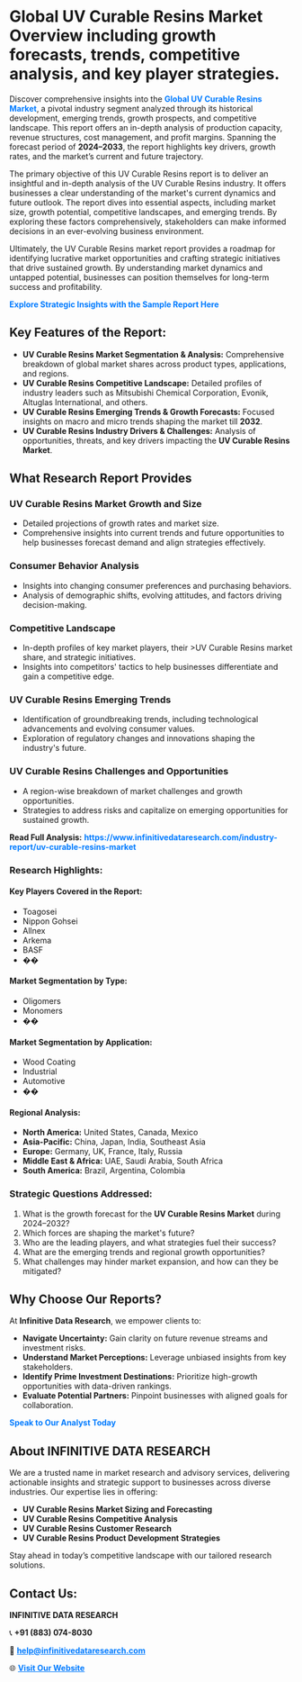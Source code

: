 <h1>Global UV Curable Resins Market Overview including growth forecasts, trends, competitive analysis, and key player strategies.</h1>
<p>
Discover comprehensive insights into the 
<a href="https://www.infinitivedataresearch.com/industry-report/uv-curable-resins-market" rel="dofollow" style="color: #007BFF; text-decoration: none;"><strong>Global UV Curable Resins Market</strong></a>, a pivotal industry segment analyzed through its historical development, emerging trends, growth prospects, and competitive landscape. This report offers an in-depth analysis of production capacity, revenue structures, cost management, and profit margins. Spanning the forecast period of <strong>2024–2033</strong>, the report highlights key drivers, growth rates, and the market’s current and future trajectory.
</p>
<p>
The primary objective of this UV Curable Resins report is to deliver an insightful and in-depth analysis of the UV Curable Resins industry. It offers businesses a clear understanding of the market's current dynamics and future outlook. The report dives into essential aspects, including market size, growth potential, competitive landscapes, and emerging trends. By exploring these factors comprehensively, stakeholders can make informed decisions in an ever-evolving business environment.
</p>
<p>
Ultimately, the UV Curable Resins market report provides a roadmap for identifying lucrative market opportunities and crafting strategic initiatives that drive sustained growth. By understanding market dynamics and untapped potential, businesses can position themselves for long-term success and profitability.
</p>
<p>
<a href="https://www.infinitivedataresearch.com/request-sample/reportId=109547" style="color: #007BFF; text-decoration: none;"><strong>Explore Strategic Insights with the Sample Report Here</strong></a>
</p>

<h2>Key Features of the Report:</h2>
<ul>
<li><strong>UV Curable Resins Market Segmentation & Analysis:</strong> Comprehensive breakdown of global market shares across product types, applications, and regions.</li>
<li><strong>UV Curable Resins Competitive Landscape:</strong> Detailed profiles of industry leaders such as Mitsubishi Chemical Corporation, Evonik, Altuglas International, and others.</li>
<li><strong>UV Curable Resins Emerging Trends & Growth Forecasts:</strong> Focused insights on macro and micro trends shaping the market till <strong>2032</strong>.</li>
<li><strong>UV Curable Resins Industry Drivers & Challenges:</strong> Analysis of opportunities, threats, and key drivers impacting the <strong>UV Curable Resins Market</strong>.</li>
</ul>

<h2>What Research Report Provides</h2>
<h3>UV Curable Resins Market Growth and Size</h3>
<ul>
<li>Detailed projections of growth rates and market size.</li>
<li>Comprehensive insights into current trends and future opportunities to help businesses forecast demand and align strategies effectively.</li>
</ul>

<h3>Consumer Behavior Analysis</h3>
<ul>
<li>Insights into changing consumer preferences and purchasing behaviors.</li>
<li>Analysis of demographic shifts, evolving attitudes, and factors driving decision-making.</li>
</ul>

<h3>Competitive Landscape</h3>
<ul>
<li>In-depth profiles of key market players, their >UV Curable Resins market share, and strategic initiatives.</li>
<li>Insights into competitors' tactics to help businesses differentiate and gain a competitive edge.</li>
</ul>

<h3>UV Curable Resins Emerging Trends</h3>
<ul>
<li>Identification of groundbreaking trends, including technological advancements and evolving consumer values.</li>
<li>Exploration of regulatory changes and innovations shaping the industry's future.</li>
</ul>

<h3>UV Curable Resins Challenges and Opportunities</h3>
<ul>
<li>A region-wise breakdown of market challenges and growth opportunities.</li>
<li>Strategies to address risks and capitalize on emerging opportunities for sustained growth.</li>
</ul>
<p><strong>Read Full Analysis:</strong> <a href="https://www.infinitivedataresearch.com/industry-report/uv-curable-resins-market" rel="dofollow" style="color: #007BFF; text-decoration: none;"><strong>https://www.infinitivedataresearch.com/industry-report/uv-curable-resins-market</strong></a></p>
<h3>Research Highlights:</h3>
<h4>Key Players Covered in the Report:</h4>
<ul><li>Toagosei</li><li>Nippon Gohsei</li><li>Allnex</li><li>Arkema</li><li>BASF</li><li>��</li></ul>
<h4>Market Segmentation by Type:</h4>
<ul><li>Oligomers</li><li>Monomers</li><li>��</li></ul>
<h4>Market Segmentation by Application:</h4>
<ul><li>Wood Coating</li><li>Industrial</li><li>Automotive</li><li>��</li></ul>

<h4>Regional Analysis:</h4>
<ul>
<li><strong>North America:</strong> United States, Canada, Mexico</li>
<li><strong>Asia-Pacific:</strong> China, Japan, India, Southeast Asia</li>
<li><strong>Europe:</strong> Germany, UK, France, Italy, Russia</li>
<li><strong>Middle East & Africa:</strong> UAE, Saudi Arabia, South Africa</li>
<li><strong>South America:</strong> Brazil, Argentina, Colombia</li>
</ul>

<h3>Strategic Questions Addressed:</h3>
<ol>
<li>What is the growth forecast for the <strong>UV Curable Resins Market</strong> during 2024–2032?</li>
<li>Which forces are shaping the market's future?</li>
<li>Who are the leading players, and what strategies fuel their success?</li>
<li>What are the emerging trends and regional growth opportunities?</li>
<li>What challenges may hinder market expansion, and how can they be mitigated?</li>
</ol>

<h2>Why Choose Our Reports?</h2>
<p>At <strong>Infinitive Data Research</strong>, we empower clients to:</p>
<ul>
<li><strong>Navigate Uncertainty:</strong> Gain clarity on future revenue streams and investment risks.</li>
<li><strong>Understand Market Perceptions:</strong> Leverage unbiased insights from key stakeholders.</li>
<li><strong>Identify Prime Investment Destinations:</strong> Prioritize high-growth opportunities with data-driven rankings.</li>
<li><strong>Evaluate Potential Partners:</strong> Pinpoint businesses with aligned goals for collaboration.</li>
</ul>
<p><a href="https://www.infinitivedataresearch.com/industry-report/uv-curable-resins-market" rel="dofollow" style="color: #007BFF; text-decoration: none;"><strong>Speak to Our Analyst Today</strong></a></p>

<h2>About INFINITIVE DATA RESEARCH</h2>
<p>We are a trusted name in market research and advisory services, delivering actionable insights and strategic support to businesses across diverse industries. Our expertise lies in offering:</p>
<ul>
<li><strong>UV Curable Resins Market Sizing and Forecasting</strong></li>
<li><strong>UV Curable Resins Competitive Analysis</strong></li>
<li><strong>UV Curable Resins Customer Research</strong></li>
<li><strong>UV Curable Resins Product Development Strategies</strong></li>
</ul>
<p>Stay ahead in today’s competitive landscape with our tailored research solutions.</p>

<h2>Contact Us:</h2>
<p><strong>INFINITIVE DATA RESEARCH</strong></p>
<p>📞 <strong>+91 (883) 074-8030</strong></p>
<p>📧 <strong><a href="mailto:help@infinitivedataresearch.com" style="color: #007BFF;">help@infinitivedataresearch.com</a></strong></p>
<p>🌐 <strong><a href="https://www.infinitivedataresearch.com" rel="dofollow" style="color: #007BFF;">Visit Our Website</a></strong></p>